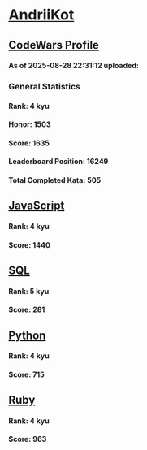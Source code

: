 # [AndriiKot](https://www.codewars.com/users/AndriiKot)

## [CodeWars Profile](https://www.codewars.com/users/AndriiKot)

#### As of 2025-08-28 22:31:12 uploaded:

### General Statistics

#### Rank: 4 kyu

#### Honor: 1503

#### Score: 1635

#### Leaderboard Position: 16249

#### Total Completed Kata: 505



## [JavaScript](https://github.com/AndriiKot/JavaScript__CodeWars)

#### Rank: 4 kyu

#### Score: 1440


## [SQL](https://github.com/AndriiKot/SQL__CodeWars)

#### Rank: 5 kyu

#### Score: 281


## [Python](https://github.com/AndriiKot/Python__CodeWars)

#### Rank: 4 kyu

#### Score: 715


## [Ruby](https://github.com/AndriiKot/Ruby__CodeWars)

#### Rank: 4 kyu

#### Score: 963

